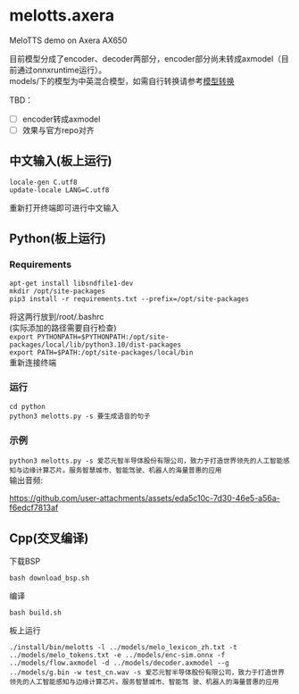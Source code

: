 # melotts.axera
MeloTTS demo on Axera AX650

目前模型分成了encoder、decoder两部分，encoder部分尚未转成axmodel（目前通过onnxruntime运行）。  
models/下的模型为中英混合模型，如需自行转换请参考[模型转换](/model_convert/README.md)

TBD：
- [ ] encoder转成axmodel
- [ ] 效果与官方repo对齐

## 中文输入(板上运行)
```locale-gen C.utf8```  
```update-locale LANG=C.utf8```

重新打开终端即可进行中文输入

## Python(板上运行)
### Requirements
```apt-get install libsndfile1-dev```  
```mkdir /opt/site-packages```  
```pip3 install -r requirements.txt --prefix=/opt/site-packages```  

将这两行放到/root/.bashrc  
(实际添加的路径需要自行检查)  
```export PYTHONPATH=$PYTHONPATH:/opt/site-packages/local/lib/python3.10/dist-packages```  
```export PATH=$PATH:/opt/site-packages/local/bin```  
 重新连接终端

### 运行
```cd python```  
```python3 melotts.py -s 要生成语音的句子```  

### 示例
```python3 melotts.py -s 爱芯元智半导体股份有限公司，致力于打造世界领先的人工智能感知与边缘计算芯片。服务智慧城市、智能驾驶、机器人的海量普惠的应用```  
输出音频:

https://github.com/user-attachments/assets/eda5c10c-7d30-46e5-a56a-f6edcf7813af

## Cpp(交叉编译)
下载BSP
```
bash download_bsp.sh
```
编译
```
bash build.sh
```
板上运行
```
./install/bin/melotts -l ../models/melo_lexicon_zh.txt -t ../models/melo_tokens.txt -e ../models/enc-sim.onnx -f ../models/flow.axmodel -d ../models/decoder.axmodel --g ../models/g.bin -w test_cn.wav -s 爱芯元智半导体股份有限公司，致力于打造世界领先的人工智能感知与边缘计算芯片。服务智慧城市、智能驾 驶、机器人的海量普惠的应用
```
